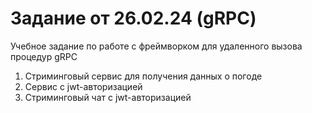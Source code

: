 # Задание от 26.02.24 (gRPC)
Учебное задание по работе с фреймворком для удаленного вызова процедур gRPC
1. Стриминговый сервис для получения данных о погоде
2. Сервис с jwt-авторизацией
3. Стриминговый чат с jwt-авторизацией
